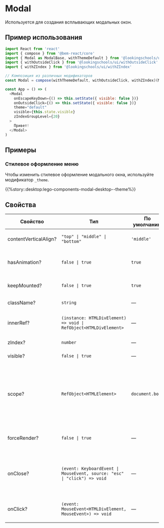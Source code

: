 # Modal

Используется для создания всплывающих модальных окон.

## Пример использования

```js
import React from 'react'
import { compose } from '@bem-react/core'
import { Modal as ModalBase, withThemeDefault } from '@lookingschools/ui/Modal'
import { withOutsideClick } from '@lookingschools/ui/withOutsideClick'
import { withZIndex } from '@lookingschools/ui/withZIndex'

// Композиция из различных модификаторов
const Modal = compose(withThemeDefault, withOutsideClick, withZIndex)(ModalBase)

const App = () => (
  <Modal
    onEscapeKeyDown={() => this.setState({ visible: false })}
    onOutsideClick={() => this.setState({ visible: false })}
    theme="default"
    visible={this.state.visible}
    zIndexGroupLevel={20}
  >
    Привет!
  </Modal>
)
```

## Примеры

### Стилевое оформление меню

Чтобы изменить стилевое оформление модального окна, используйте модификатор `_theme`.

{{%story::desktop:lego-components-modal-desktop--theme%}}

## Свойства

| Свойство              | Тип                                                                      | По умолчанию    | Описание                                                                                                                                |
| --------------------- | ------------------------------------------------------------------------ | --------------- | --------------------------------------------------------------------------------------------------------------------------------------- |
| contentVerticalAlign? | `"top" \| "middle" \| "bottom"`                                          | `'middle'`      | Выравнивание контента по вертикали                                                                                                      |
| hasAnimation?         | `false \| true`                                                          | `true`          | Добавляет анимацию при открытии модального окна                                                                                         |
| keepMounted?          | `false \| true`                                                          | `true`          | Сохраняет контейнер в DOM после создания                                                                                                |
| className?            | `string`                                                                 | —               | Дополнительный класс                                                                                                                    |
| innerRef?             | `(instance: HTMLDivElement) => void \| RefObject<HTMLDivElement>`        | —               | Ссылка на корневой DOM-элемент компонента                                                                                               |
| zIndex?               | `number`                                                                 | —               | Задает слой `z-index`                                                                                                                   |
| visible?              | `false \| true`                                                          | —               | Делает попап видимым                                                                                                                    |
| scope?                | `RefObject<HTMLElement>`                                                 | `document.body` | Ссылка на DOM-элемент, в котором размещается попап<br>Важно, чтобы контейнер имел `position: relative` для корректного позиционирования |
| forceRender?          | `false \| true`                                                          | —               | Вызывает дополнительный рендер после создания                                                                                           |
| onClose?              | `(event: KeyboardEvent \| MouseEvent, source: "esc" \| "click") => void` | —               | Обработчик, вызываемый после нажатия на клавишу Еsc либо мышкой на область вне контейнера                                               |
| onClick?              | `(event: MouseEvent<HTMLDivElement, MouseEvent>) => void`                | —               | Обработчик, вызываемый при срабатывании события click                                                                                   |
